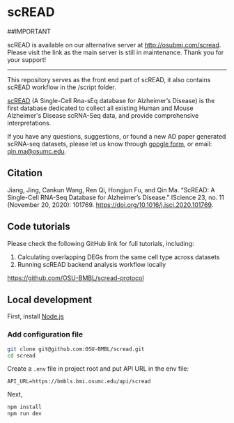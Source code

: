 # scREAD

##IMPORTANT

scREAD is available on our alternative server at http://osubmi.com/scread. Please visit the link as the main server is still in maintenance. Thank you for your support!

---
This repository serves as the front end part of scREAD, it also contains scREAD workflow in the /script folder.

[scREAD](https://bmbls.bmi.osumc.edu/scread/) (A Single-Cell Rna-sEq database for Alzheimer’s Disease) is the first database dedicated to collect all existing Human and Mouse Alzheimer's Disease scRNA-Seq data, and provide comprehensive interpretations.

If you have any questions, suggestions, or found a new AD paper generated scRNA-seq datasets, please let us know through [google form](https://docs.google.com/forms/d/e/1FAIpQLSereTkpOfJ4LJLe9Ke5dZq78SnX3D7qXjQWY0ofDut0kIfDPg/viewform), or email: [qin.ma@osumc.edu](qin.ma@osumc.edu).

## Citation

Jiang, Jing, Cankun Wang, Ren Qi, Hongjun Fu, and Qin Ma. “ScREAD: A Single-Cell RNA-Seq Database for Alzheimer’s Disease.” IScience 23, no. 11 (November 20, 2020): 101769. https://doi.org/10.1016/j.isci.2020.101769.


## Code tutorials

Please check the following GitHub link for full tutorials, including: 
1. Calculating overlapping DEGs from the same cell type across datasets
2. Running scREAD backend analysis workflow locally

https://github.com/OSU-BMBL/scread-protocol 

## Local development

First, install [Node.js](https://nodejs.org/en/)

### Add configuration file

```bash
git clone git@github.com:OSU-BMBL/scread.git
cd scread
```

Create a `.env` file in project root and put API URL in the env file:

```env
API_URL=https://bmbls.bmi.osumc.edu/api/scread
```

Next,
```bash
npm install
npm run dev
```
